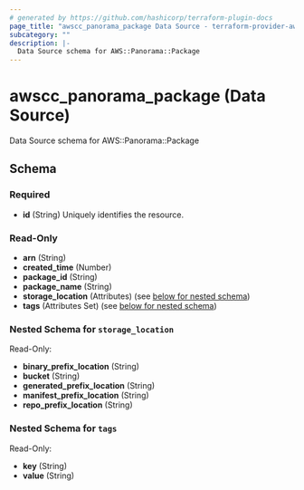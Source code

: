 ```yaml
---
# generated by https://github.com/hashicorp/terraform-plugin-docs
page_title: "awscc_panorama_package Data Source - terraform-provider-awscc"
subcategory: ""
description: |-
  Data Source schema for AWS::Panorama::Package
---
```


# awscc_panorama_package (Data Source)

Data Source schema for AWS::Panorama::Package



<!-- schema generated by tfplugindocs -->
## Schema

### Required

- **id** (String) Uniquely identifies the resource.

### Read-Only

- **arn** (String)
- **created_time** (Number)
- **package_id** (String)
- **package_name** (String)
- **storage_location** (Attributes) (see [below for nested schema](#nestedatt--storage_location))
- **tags** (Attributes Set) (see [below for nested schema](#nestedatt--tags))

<a id="nestedatt--storage_location"></a>
### Nested Schema for `storage_location`

Read-Only:

- **binary_prefix_location** (String)
- **bucket** (String)
- **generated_prefix_location** (String)
- **manifest_prefix_location** (String)
- **repo_prefix_location** (String)


<a id="nestedatt--tags"></a>
### Nested Schema for `tags`

Read-Only:

- **key** (String)
- **value** (String)



